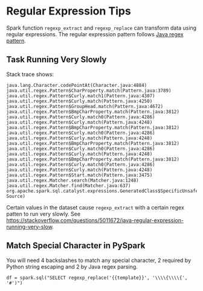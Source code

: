 # Regular Expression Tips

Spark function `regexp_extract` and `regexp_replace` can transform data using regular expressions.
The regular expression pattern follows [Java regex pattern](https://docs.oracle.com/javase/8/docs/api/java/util/regex/Pattern.html).

## Task Running Very Slowly

Stack trace shows:

```
java.lang.Character.codePointAt(Character.java:4884)
java.util.regex.Pattern$CharProperty.match(Pattern.java:3789)
java.util.regex.Pattern$Curly.match1(Pattern.java:4307)
java.util.regex.Pattern$Curly.match(Pattern.java:4250)
java.util.regex.Pattern$GroupHead.match(Pattern.java:4672)
java.util.regex.Pattern$BmpCharProperty.match(Pattern.java:3812)
java.util.regex.Pattern$Curly.match0(Pattern.java:4286)
java.util.regex.Pattern$Curly.match(Pattern.java:4248)
java.util.regex.Pattern$BmpCharProperty.match(Pattern.java:3812)
java.util.regex.Pattern$Curly.match0(Pattern.java:4286)
java.util.regex.Pattern$Curly.match(Pattern.java:4248)
java.util.regex.Pattern$BmpCharProperty.match(Pattern.java:3812)
java.util.regex.Pattern$Curly.match0(Pattern.java:4286)
java.util.regex.Pattern$Curly.match(Pattern.java:4248)
java.util.regex.Pattern$BmpCharProperty.match(Pattern.java:3812)
java.util.regex.Pattern$Curly.match0(Pattern.java:4286)
java.util.regex.Pattern$Curly.match(Pattern.java:4248)
java.util.regex.Pattern$Start.match(Pattern.java:3475)
java.util.regex.Matcher.search(Matcher.java:1248)
java.util.regex.Matcher.find(Matcher.java:637)
org.apache.spark.sql.catalyst.expressions.GeneratedClass$SpecificUnsafeProjection.RegExpExtract_2$(Unknown Source)
```

Certain values in the dataset cause `regexp_extract` with a certain regex patten to run very slowly.
See https://stackoverflow.com/questions/5011672/java-regular-expression-running-very-slow.

## Match Special Character in PySpark

You will need 4 backslashes to match any special character,
2 required by Python string escaping and 2 by Java regex parsing.

```
df = spark.sql("SELECT regexp_replace('{{template}}', '\\\\{\\\\{', '#')")
```
